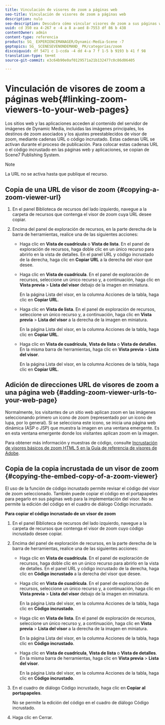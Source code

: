 ```yaml
---
title: Vinculación de visores de zoom a páginas web
seo-title: Vinculación de visores de zoom a páginas web
description: nulo
seo-description: Descubra cómo vincular visores de zoom a sus páginas web.
uuid: cd 350 ea 4-267 e -4 a 8 a-aed 8-7553 df 86 b 438
contentOwner: admin
content-type: referencia
products: SG_ EXPERIENCEMANAGER/Dynamic-Media-Scene -7
geptopics: SG_ SCENESEVENONDEMAND_ PK/categorías/zoom
discoiquuid: df 5471 c 1-ccda -4 dd 4-a 7 f 1-5 b 9193 b 41 f 98
translation-type: tm+mt
source-git-commit: e3c64b90e0af0129571a21b132477c0c86d06405

---
```



# Vinculación de visores de zoom a páginas web{#linking-zoom-viewers-to-your-web-pages}

Los sitios web y las aplicaciones acceden al contenido del servidor de imágenes de Dynamic Media, incluidas las imágenes principales, los destinos de zoom asociados y los ajustes preestablecidos de visor de zoom, mediante cadenas URL o código incrustado. Estas cadenas URL se activan durante el proceso de publicación. Para colocar estas cadenas URL o el código incrustado en las páginas web y aplicaciones, se copian de Scene7 Publishing System.

>[!NOTE]
>
>La URL no se activa hasta que publique el recurso.

## Copia de una URL de visor de zoom {#copying-a-zoom-viewer-url}

1. En el panel Biblioteca de recursos del lado izquierdo, navegue a la carpeta de recursos que contenga el visor de zoom cuya URL desee copiar.
1. Encima del panel de exploración de recursos, en la parte derecha de la barra de herramientas, realice una de las siguientes acciones:

   * Haga clic en **Vista de cuadrícula** o **Vista de lista**. En el panel de exploración de recursos, haga doble clic en un único recurso para abrirlo en la vista de detalles. En el panel URL y código incrustado de la derecha, haga clic en **Copiar URL** a la derecha del visor que desee.
   * Haga clic en **Vista de cuadrícula**. En el panel de exploración de recursos, seleccione un único recurso y, a continuación, haga clic en **Vista previa** &gt; **Lista del visor** debajo de la imagen en miniatura.

      En la página Lista del visor, en la columna Acciones de la tabla, haga clic en **Copiar URL**.

   * Haga clic en **Vista de lista**. En el panel de exploración de recursos, seleccione un único recurso y, a continuación, haga clic en **Vista previa** &gt; **Lista del visor** a la derecha de la imagen en miniatura.

      En la página Lista del visor, en la columna Acciones de la tabla, haga clic en **Copiar URL**.

   * Haga clic en **Vista de cuadrícula**, **Vista de lista** o **Vista de detalles**. En la misma barra de herramientas, haga clic en **Vista previa** &gt; **Lista del visor**.

      En la página Lista del visor, en la columna Acciones de la tabla, haga clic en **Copiar URL**.

## Adición de direcciones URL de visores de zoom a una página web {#adding-zoom-viewer-urls-to-your-web-page}

Normalmente, los visitantes de un sitio web aplican zoom en las imágenes seleccionando primero un icono de zoom (representado por un icono de lupa, por lo general). Si se selecciona este icono, se inicia una página web dinámica (ASP o JSP) que muestra la imagen en una ventana emergente. Es en esta ventana emergente donde los visitantes aplican zoom en la imagen.

Para obtener más información y muestras de código, consulte [Incrustación de visores básicos de zoom HTML 5 en la Guía de referencia de visores de Adobe](https://marketing.adobe.com/resources/help/en_US/s7/viewers_ref/c_html5_20_basic_zoom_viewer_about.html).

## Copia de la copia incrustada de un visor de zoom {#copying-the-embed-copy-of-a-zoom-viewer}

El uso de la función de código incrustado permite revisar el código del visor de zoom seleccionado. También puede copiar el código en el portapapeles para pegarlo en sus páginas web para la implementación del visor. No se permite la edición del código en el cuadro de diálogo Código incrustado.

**Para copiar el código incrustado de un visor de zoom**

1. En el panel Biblioteca de recursos del lado izquierdo, navegue a la carpeta de recursos que contenga el visor de zoom cuyo código incrustado desee copiar.
1. Encima del panel de exploración de recursos, en la parte derecha de la barra de herramientas, realice una de las siguientes acciones:

   * Haga clic en **Vista de cuadrícula**. En el panel de exploración de recursos, haga doble clic en un único recurso para abrirlo en la vista de detalles. En el panel URL y código incrustado de la derecha, haga clic en **Código incrustado** a la derecha del visor que desee.
   * Haga clic en **Vista de cuadrícula**. En el panel de exploración de recursos, seleccione un único recurso y, a continuación, haga clic en **Vista previa** &gt; **Lista del visor** debajo de la imagen en miniatura.

      En la página Lista del visor, en la columna Acciones de la tabla, haga clic en **Código incrustado**.

   * Haga clic en **Vista de lista**. En el panel de exploración de recursos, seleccione un único recurso y, a continuación, haga clic en **Vista previa** &gt; **Lista del visor** a la derecha de la imagen en miniatura.

      En la página Lista del visor, en la columna Acciones de la tabla, haga clic en **Código incrustado**.

   * Haga clic en **Vista de cuadrícula**, **Vista de lista** o **Vista de detalles**. En la misma barra de herramientas, haga clic en **Vista previa** &gt; **Lista del visor**.

      En la página Lista del visor, en la columna Acciones de la tabla, haga clic en **Código incrustado**.

1. En el cuadro de diálogo Código incrustado, haga clic en **Copiar al portapapeles**.

   No se permite la edición del código en el cuadro de diálogo Código incrustado.

1. Haga clic en Cerrar.

